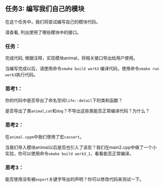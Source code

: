 ## 任务3: 编写我们自己的模块

在这个任务中，我们将尝试编写自己的模块代码。

请查看[](main.cpp), 列出[](main.cpp)使用了哪些[](animal.cppm)模块中的接口。

### 任务：

完成代码[](animal.cppm), 根据注释，实现模块animal，将相关接口导出给用户使用。

当编写完成以后，请使用命令`xmake build work3` 编译代码，使用命令`xmake run work3`执行代码。

### 思考1：

你的代码中是否导出了命名空间`life::detail`下的类和函数？

是否导出了类`animal`,`cat`和`dog`？不导出这些类能否正常编译代码？为什么？

### 思考2：

在`animal.cppm`中我们使用了宏`cassert`。

当我们导入模块animal以后是否也引入了该宏？我们在main2.cpp中做了一个小实验，你可以使用命令`xmake build work3_1`，看看能否正常编译。

### 思考3：

能否使用没有被`export`关键字导出的声明？你可以修改代码来测试一下。
